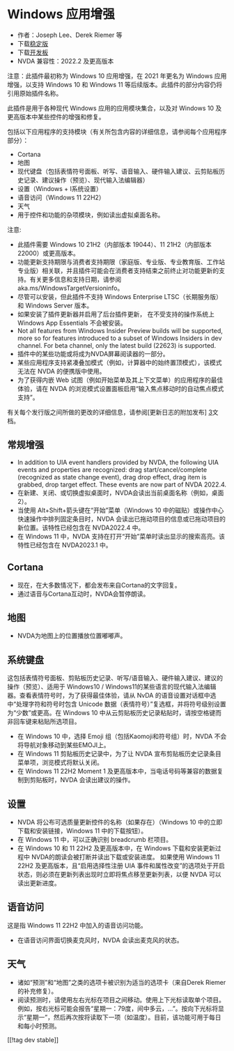 # Windows 应用增强 #

* 作者：Joseph Lee、Derek Riemer 等
* 下载[稳定版][1]
* 下载[开发板][2]
* NVDA 兼容性：2022.2 及更高版本

注意：此插件最初称为 Windows 10 应用增强，在 2021 年更名为 Windows 应用增强，以支持 Windows 10 和 Windows
11 等后续版本。此插件的部分内容仍将引用原始插件名称。

此插件是用于各种现代 Windows 应用的应用模块集合，以及对 Windows 10 及更高版本中某些控件的增强和修复。

包括以下应用程序的支持模块（有关所包含内容的详细信息，请参阅每个应用程序部分）：

* Cortana
* 地图
* 现代键盘（包括表情符号面板、听写、语音输入、硬件输入建议、云剪贴板历史记录、建议操作（预览）、现代输入法编辑器）
* 设置（Windows + I系统设置）
* 语音访问（Windows 11 22H2）
* 天气
* 用于控件和功能的杂项模块，例如读出虚拟桌面名称。

注意:

* 此插件需要 Windows 10 21H2（内部版本 19044）、11 21H2（内部版本 22000）或更高版本。
* 功能更新支持期限与消费者支持期限（家庭版、专业版、专业教育版、工作站专业版）相关联，并且插件可能会在消费者支持结束之前终止对功能更新的支持。有关更多信息和支持日期，请参阅
  aka.ms/WindowsTargetVersioninfo。
* 尽管可以安装，但此插件不支持 Windows Enterprise LTSC（长期服务版）和 Windows Server 版本。
* 如果安装了插件更新器并启用了后台插件更新， 在不受支持的操作系统上 Windows App Essentials 不会被安装。
* Not all features from Windows Insider Preview builds will be supported,
  more so for features introduced to a subset of Windows Insiders in dev
  channel. For beta channel, only the latest build (22623) is supported.
* 插件中的某些功能或将成为NVDA屏幕阅读器的一部分。
* 某些应用程序支持紧凑叠加模式（例如，计算器中的始终置顶模式），该模式无法在 NVDA 的便携版中使用。
* 为了获得内嵌 Web 试图（例如开始菜单及其上下文菜单）的应用程序的最佳体验，请在 NVDA
  的浏览模式设置面板启用“输入焦点移动时的自动焦点模式支持”。

有关每个发行版之间所做的更改的详细信息，请参阅[更新日志的附加发布] [3]文档。

## 常规增强

* In addition to UIA event handlers provided by NVDA, the following UIA
  events and properties are recognized: drag start/cancel/complete
  (recognized as state change event), drag drop effect, drag item is
  grabbed, drop target effect. These events are now part of NVDA 2022.4.
* 在新建、关闭、或切换虚拟桌面时，NVDA会读出当前桌面名称（例如，桌面2）。
* 当使用 Alt+Shift+箭头键在“开始”菜单（Windows 10 中的磁贴）或操作中心快速操作中排列固定条目时，NVDA
  会读出已拖动项目的信息或已拖动项目的新位置。该特性已经包含在 NVDA2022.4 中。
* 在 Windows 11 中，NVDA 支持在打开“开始”菜单时读出显示的搜索高亮。该特性已经包含在 NVDA2023.1 中。

## Cortana

* 现在，在大多数情况下，都会发布来自Cortana的文字回复。
* 通过语音与Cortana互动时，NVDA会暂停朗读。

## 地图

* NVDA为地图上的位置播放位置嘟嘟声。

## 系统键盘

这包括表情符号面板、剪贴板历史记录、听写/语音输入、硬件输入建议、建议的操作（预览）、适用于 Windows10 /
Windows11的某些语言的现代输入法编辑器。查看表情符号时，为了获得最佳体验，请从 NvDA 的语音设置对话框中选中“处理字符和符号时包含
Unicode 数据（表情符号）”复选框，并将符号级别设置为“少数”或更高。在 Windows 10
中从云剪贴板历史记录粘贴时，请按空格键而非回车键来粘贴所选项目。

* 在 Windows 10 中，选择 Emoji 组（包括Kaomoji和符号组）时，NVDA 不会将导航对象移动到某些EMOJI上。
* 在 Windows 11 剪贴板历史记录中，为了让 NVDA 宣布剪贴板历史记录条目菜单项，浏览模式将默认关闭。
* 在 Windows 11 22H2 Moment 1 及更高版本中，当电话号码等兼容的数据复制到剪贴板时，NVDA 会读出建议的操作。

## 设置

* NVDA 将公布可选质量更新控件的名称（如果存在）（Windows 10 中的立即下载和安装链接，Windows 11 中的下载按钮）。
* 在 Windows 11 中，可以正确识别 breadcrumb 栏项目。
* 在 Windows 10 和 11 22H2 及更高版本中，在 Windows 下载和安装更新过程中 NVDA的朗读会被打断并读出下载或安装进度。
  如果使用 Windows 11 22H2 及更高版本，且“启用选择性注册 UIA
  事件和属性改变”的选项处于开启状态，则必须在更新列表出现时立即将焦点移至更新列表，以便 NVDA 可以读出更新进度。

## 语音访问

这是指 Windows 11 22H2 中加入的语音访问功能。

* 在语音访问界面切换麦克风时，NVDA 会读出麦克风的状态。

## 天气

* 诸如“预测”和“地图”之类的选项卡被识别为适当的选项卡（来自Derek Riemer的补充修复）。
* 阅读预测时，请使用左右光标在项目之间移动。使用上下光标读取单个项目。例如，按右光标可能会报告“星期一：79度，间中多云，...”。按向下光标将显示“星期一”，然后再次按将读取下一项（如温度）。目前，该功能可用于每日和每小时预测。

[[!tag dev stable]]

[1]: https://addons.nvda-project.org/files/get.php?file=w10

[2]: https://addons.nvda-project.org/files/get.php?file=w10-dev

[3]: https://github.com/josephsl/wintenapps/wiki/w10changelog
